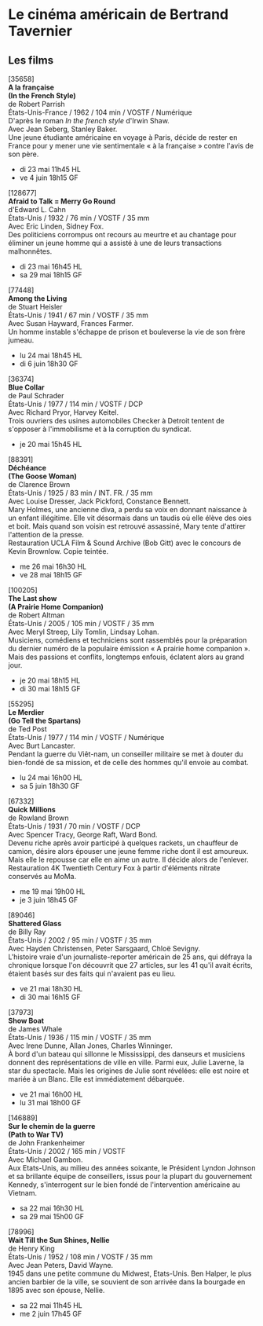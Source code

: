 # Le cinéma américain de Bertrand Tavernier

## Les films

[35658]  
**A la française**  
**(In the French Style)**  
de Robert Parrish  
États-Unis-France / 1962 / 104 min / VOSTF / Numérique  
D'après le roman _In the french style_ d'Irwin Shaw.  
Avec Jean Seberg, Stanley Baker.  
Une jeune étudiante américaine en voyage à Paris, décide de rester en France pour y mener une vie sentimentale « à la française » contre l'avis de son père.

- di 23 mai 11h45 HL  
- ve 4 juin 18h15 GF

[128677]  
**Afraid to Talk = Merry Go Round**  
d'Edward L. Cahn  
États-Unis / 1932 / 76 min / VOSTF / 35 mm  
Avec Eric Linden, Sidney Fox.  
Des politiciens corrompus ont recours au meurtre et au chantage pour éliminer un jeune homme qui a assisté à une de leurs transactions malhonnêtes.

- di 23 mai 16h45 HL  
- sa 29 mai 18h15 GF

[77448]  
**Among the Living**  
de Stuart Heisler  
États-Unis / 1941 / 67 min / VOSTF / 35 mm  
Avec Susan Hayward, Frances Farmer.  
Un homme instable s'échappe de prison et bouleverse la vie de son frère jumeau.

- lu 24 mai 18h45 HL  
- di 6 juin 18h30 GF

[36374]  
**Blue Collar**  
de Paul Schrader  
États-Unis / 1977 / 114 min / VOSTF / DCP  
Avec Richard Pryor, Harvey Keitel.  
Trois ouvriers des usines automobiles Checker à Detroit tentent de s'opposer à l'immobilisme et à la corruption du syndicat.

- je 20 mai 15h45 HL

[88391]  
**Déchéance**  
**(The Goose Woman)**  
de Clarence Brown  
États-Unis / 1925 / 83 min / INT. FR. / 35 mm  
Avec Louise Dresser, Jack Pickford, Constance Bennett.  
Mary Holmes, une ancienne diva, a perdu sa voix en donnant naissance à un enfant illégitime. Elle vit désormais dans un taudis où elle élève des oies et boit. Mais quand son voisin est retrouvé assassiné, Mary tente d'attirer l'attention de la presse.  
Restauration UCLA Film & Sound Archive (Bob Gitt) avec le concours de Kevin Brownlow. Copie teintée.

- me 26 mai 16h30 HL  
- ve 28 mai 18h15 GF

[100205]  
**The Last show**  
**(A Prairie Home Companion)**  
de Robert Altman  
États-Unis / 2005 / 105 min / VOSTF / 35 mm  
Avec Meryl Streep, Lily Tomlin, Lindsay Lohan.  
Musiciens, comédiens et techniciens sont rassemblés pour la préparation du dernier numéro de la populaire émission « A prairie home companion ». Mais des passions et conflits, longtemps enfouis, éclatent alors au grand jour.

- je 20 mai 18h15 HL  
- di 30 mai 18h15 GF

[55295]  
**Le Merdier**  
**(Go Tell the Spartans)**  
de Ted Post  
États-Unis / 1977 / 114 min / VOSTF / Numérique  
Avec Burt Lancaster.  
Pendant la guerre du Viêt-nam, un conseiller militaire se met à douter du bien-fondé de sa mission, et de celle des hommes qu'il envoie au combat.

- lu 24 mai 16h00 HL  
- sa 5 juin 18h30 GF

[67332]  
**Quick Millions**  
de Rowland Brown  
États-Unis / 1931 / 70 min / VOSTF / DCP  
Avec Spencer Tracy, George Raft, Ward Bond.  
Devenu riche après avoir participé à quelques rackets, un chauffeur de camion, désire alors épouser une jeune femme riche dont il est amoureux. Mais elle le repousse car elle en aime un autre. Il décide alors de l'enlever.  
Restauration 4K Twentieth Century Fox à partir d'éléments nitrate conservés au MoMa.

- me 19 mai 19h00 HL  
- je 3 juin 18h45 GF

[89046]  
**Shattered Glass**  
de Billy Ray  
États-Unis / 2002 / 95 min / VOSTF / 35 mm  
Avec Hayden Christensen, Peter Sarsgaard, Chloë Sevigny.  
L'histoire vraie d'un journaliste-reporter américain de 25 ans, qui défraya la chronique lorsque l'on découvrit que 27 articles, sur les 41 qu'il avait écrits, étaient basés sur des faits qui n'avaient pas eu lieu.

- ve 21 mai 18h30 HL  
- di 30 mai 16h15 GF

[37973]  
**Show Boat**  
de James Whale  
États-Unis / 1936 / 115 min / VOSTF / 35 mm  
Avec Irene Dunne, Allan Jones, Charles Winninger.  
À bord d'un bateau qui sillonne le Mississippi, des danseurs et musiciens donnent des représentations de ville en ville. Parmi eux, Julie Laverne, la star du spectacle. Mais les origines de Julie sont révélées: elle est noire et mariée à un Blanc. Elle est immédiatement débarquée.

- ve 21 mai 16h00 HL  
- lu 31 mai 18h00 GF

[146889]  
**Sur le chemin de la guerre**  
**(Path to War TV)**  
de John Frankenheimer  
États-Unis / 2002 / 165 min / VOSTF  
Avec Michael Gambon.  
Aux Etats-Unis, au milieu des années soixante, le Président Lyndon Johnson et sa brillante équipe de conseillers, issus pour la plupart du gouvernement Kennedy, s'interrogent sur le bien fondé de l'intervention américaine au Vietnam.

- sa 22 mai 16h30 HL  
- sa 29 mai 15h00 GF

[78996]  
**Wait Till the Sun Shines, Nellie**  
de Henry King  
États-Unis / 1952 / 108 min / VOSTF / 35 mm  
Avec Jean Peters, David Wayne.  
1945 dans une petite commune du Midwest, Etats-Unis. Ben Halper, le plus ancien barbier de la ville, se souvient de son arrivée dans la bourgade en 1895 avec son épouse, Nellie.

- sa 22 mai 11h45 HL  
- me 2 juin 17h45 GF

